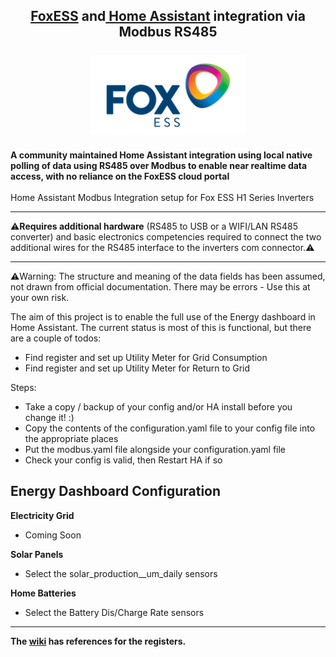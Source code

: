 <h2 align="center">
   <a href="https://www.fox-ess.com">FoxESS</a> and<a href="https://www.home-assistant.io"> Home Assistant</a> integration via Modbus RS485
   </br></br>
   <img src="https://github.com/home-assistant/brands/raw/master/custom_integrations/foxess/logo.png" >
   </br>
</h2>


<b>A community maintained Home Assistant integration using local native polling of data using RS485 over Modbus to enable near realtime data access, with no reliance on the FoxESS cloud portal</b><br><br>
Home Assistant Modbus Integration setup for Fox ESS H1 Series Inverters

---

⚠️**Requires additional hardware** (RS485 to USB or a WIFI/LAN RS485 converter) and basic electronics competencies required to connect the two additional wires for the RS485 interface to the inverters com connector.⚠️

---

<p>⚠️Warning: The structure and meaning of the data fields has been assumed, not drawn from official documentation. There may be errors - Use this at your own risk.</p>

The aim of this project is to enable the full use of the Energy dashboard in Home Assistant. The current status is most of this is functional, but there are a couple of todos:
* Find register and set up Utility Meter for Grid Consumption
* Find register and set up Utility Meter for Return to Grid

Steps:
* Take a copy / backup of your config and/or HA install before you change it! :)
* Copy the contents of the configuration.yaml file to your config file into the appropriate places
* Put the modbus.yaml file alongside your configuration.yaml file
* Check your config is valid, then Restart HA if so


## Energy Dashboard Configuration

**Electricity Grid**

- Coming Soon

**Solar Panels**

- Select the solar_production__um_daily sensors 

**Home Batteries**

- Select the Battery Dis/Charge Rate sensors

---

**The [wiki](https://github.com/StealthChesnut/HA-FoxESS-Modbus/wiki/Data-Register-Reference---H1-AC1) has references for the registers.**


